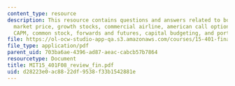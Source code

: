 ```yaml
---
content_type: resource
description: This resource contains questions and answers related to bond maturing,
  market price, growth stocks, commercial airline, american call option, fixed income,
  CAPM, common stock, forwards and futures, capital budgeting, and portfolio theory.
file: https://ol-ocw-studio-app-qa.s3.amazonaws.com/courses/15-401-finance-theory-i-fall-2008/d28223e0ac8822df9538f33b1542881e_MIT15_401F08_review_fin.pdf
file_type: application/pdf
parent_uid: 703ba6ae-4396-ad87-aeac-cabcb57b7864
resourcetype: Document
title: MIT15_401F08_review_fin.pdf
uid: d28223e0-ac88-22df-9538-f33b1542881e
---
```

